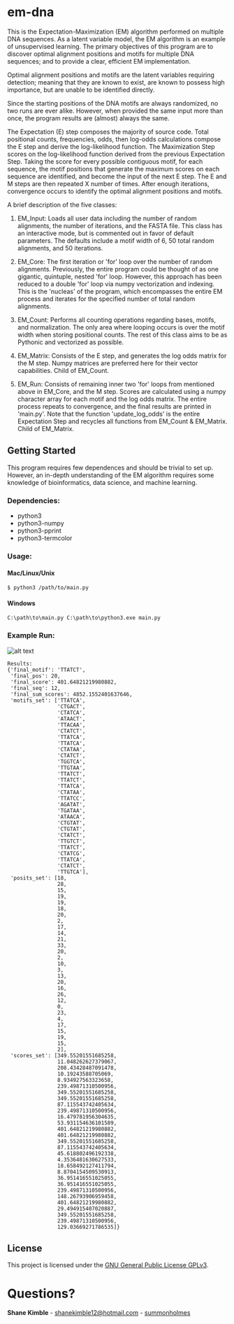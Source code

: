 # em-dna
This is the Expectation-Maximization (EM) algorithm performed on multiple DNA sequences.  As a latent variable model, the EM algorithm is an example of unsupervised learning.  The primary objectives of this program are to discover optimal alignment positions and motifs for multiple DNA sequences; and to provide a clear, efficient EM implementation.  

Optimal alignment positions and motifs are the latent variables requiring detection; meaning that they are known to exist, are known to possess high importance, but are unable to be identified directly.

Since the starting positions of the DNA motifs are always randomized, no two runs are ever alike.  However, when provided the same input more than once, the program results are (almost) always the same.

The Expectation (E) step composes the majority of source code.  Total positional counts, frequencies, odds, then log-odds calculations compose the E step and derive the log-likelihood function.  The Maximization Step scores on the log-likelihood function derived from the previous Expectation Step.  Taking the score for every possible contiguous motif, for each sequence, the motif positions that generate the maximum scores on each sequence are identified, and become the input of the next E step.  The E and M steps are then repeated X number of times.  After enough iterations, convergence occurs to identify the optimal alignment positions and motifs.

A brief description of the five classes:
1. EM_Input: Loads all user data including the number of random alignments, the number of iterations, and the FASTA file.  This class has an interactive mode, but is commented out in favor of default parameters.  The defaults include a motif width of 6, 50 total random alignments, and 50 iterations.

2. EM_Core: The first iteration or 'for' loop over the number of random alignments.  Previously, the entire program could be thought of as one gigantic, quintuple, nested 'for' loop.  However, this approach has been reduced to a double 'for' loop via numpy vectorization and indexing.  This is the 'nucleas' of the program, which encompasses the entire EM process and iterates for the specified number of total random alignments.

3. EM_Count: Performs all counting operations regarding bases, motifs, and normalization.  The only area where looping occurs is over the motif width when storing positional counts.  The rest of this class aims to be as Pythonic and vectorized as possible.

4. EM_Matrix: Consists of the E step, and generates the log odds matrix for the M step.  Numpy matrices are preferred here for their vector capabilities.  Child of EM_Count.

5. EM_Run: Consists of remaining inner two 'for' loops from mentioned above in EM_Core, and the M step.  Scores are calculated using a numpy character array for each motif and the log odds matrix.  The entire process repeats to convergence, and the final results are printed in 'main.py'.  Note that the function 'update_log_odds' is the entire Expectation Step and recycles all functions from EM_Count & EM_Matrix.  Child of EM_Matrix.

## Getting Started
This program requires few dependences and should be trivial to set up.  However, an in-depth understanding of the EM algorithm requires some knowledge of bioinformatics, data science, and machine learning.

### Dependencies:
* python3  
* python3-numpy
* python3-pprint  
* python3-termcolor

### Usage:
#### Mac/Linux/Unix
```
$ python3 /path/to/main.py
```
#### Windows
```
C:\path\to\main.py C:\path\to\python3.exe main.py
```
### Example Run:
![alt text](https://raw.githubusercontent.com/summonholmes/em-dna/master/example.png)
```
Results:
{'final_motif': 'TTATCT',
 'final_pos': 20,
 'final_score': 401.64821219980882,
 'final_seq': 12,
 'final_sum_scores': 4852.1552401637646,
 'motifs_set': ['TTATCA',
                'CTGACT',
                'CTATCA',
                'ATAACT',
                'TTACAA',
                'CTATCT',
                'TTATCA',
                'TTATCA',
                'CTATAA',
                'CTATCT',
                'TGGTCA',
                'TTGTAA',
                'TTATCT',
                'TTATCT',
                'TTATCA',
                'CTATAA',
                'TTATCC',
                'AGATAT',
                'TGATAA',
                'ATAACA',
                'CTGTAT',
                'CTGTAT',
                'CTATCT',
                'TTGTCT',
                'TTATCT',
                'CTATCG',
                'TTATCA',
                'CTATCT',
                'TTGTCA'],
 'posits_set': [18,
                28,
                15,
                19,
                19,
                18,
                20,
                2,
                17,
                14,
                21,
                33,
                20,
                2,
                10,
                3,
                13,
                20,
                16,
                26,
                12,
                0,
                23,
                4,
                17,
                15,
                19,
                15,
                2],
 'scores_set': [349.55201551685258,
                11.048262627379067,
                208.43428487091478,
                10.19243588705069,
                8.934927563323658,
                239.49871310500956,
                349.55201551685258,
                349.55201551685258,
                87.115543742405634,
                239.49871310500956,
                16.479781956304635,
                53.931154636101589,
                401.64821219980882,
                401.64821219980882,
                349.55201551685258,
                87.115543742405634,
                45.618802496192338,
                4.3536481630627533,
                18.658492127411794,
                8.8704154509530913,
                36.951416551025055,
                36.951416551025055,
                239.49871310500956,
                148.26793906959458,
                401.64821219980882,
                29.494915407020887,
                349.55201551685258,
                239.49871310500956,
                129.03669271786535]}
```

## License
This project is licensed under the [GNU General Public License GPLv3](https://www.gnu.org/licenses/gpl-3.0.en.html).

# Questions?
**Shane Kimble** - shanekimble12@hotmail.com - [summonholmes](https://github.com/summonholmes)
